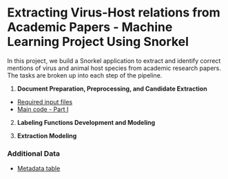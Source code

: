 # Extracting Virus-Host relations from Academic Papers - Machine Learning Project Using Snorkel

In this project, we build a Snorkel application to extract and identify correct mentions of virus and animal host species from academic research papers. The tasks are broken up into each step of the pipeline. 

1. **Document Preparation, Preprocessing, and Candidate Extraction**
 - [Required input files](https://github.com/EricaXia/snorkel/tree/master/data)
- [Main code - Part I](https://github.com/EricaXia/snorkel/blob/master/snorkel_part_1.ipynb)

2. **Labeling Functions Development and Modeling**

3. **Extraction Modeling**

### Additional Data
- [Metadata table](https://github.com/EricaXia/snorkel/blob/master/metadata.tsv) 


